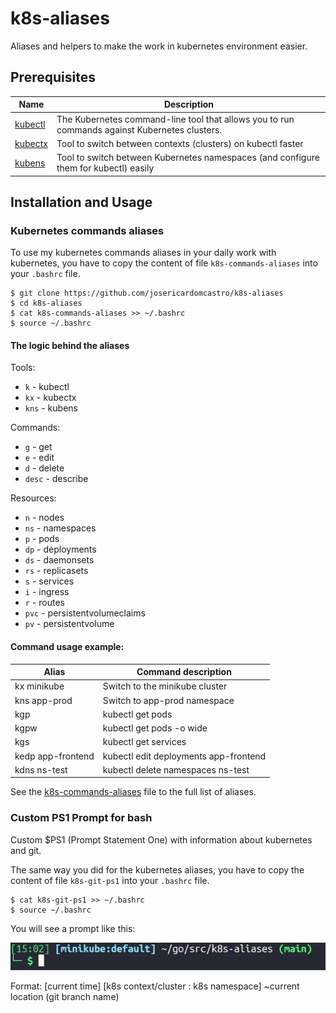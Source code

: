 # k8s-aliases
Aliases and helpers to make the work in kubernetes environment easier.

## Prerequisites

Name    | Description       
------- | ------
[kubectl](https://kubernetes.io/docs/tasks/tools/) | The Kubernetes command-line tool that allows you to run commands against Kubernetes clusters. 
[kubectx](https://github.com/ahmetb/kubectx) | Tool to switch between contexts (clusters) on kubectl faster
[kubens](https://github.com/ahmetb/kubectx) | Tool to switch between Kubernetes namespaces (and configure them for kubectl) easily


## Installation and Usage


### Kubernetes commands aliases

To use my kubernetes commands aliases in your daily work with kubernetes, you have to copy the content of file `k8s-commands-aliases` into your `.bashrc` file.

```
$ git clone https://github.com/josericardomcastro/k8s-aliases
$ cd k8s-aliases
$ cat k8s-commands-aliases >> ~/.bashrc
$ source ~/.bashrc
```

#### The logic behind the aliases

Tools:
- `k` - kubectl
- `kx` - kubectx
- `kns` - kubens

Commands:
- `g` - get
- `e` - edit
- `d` - delete
- `desc` - describe

Resources:
- `n` - nodes
- `ns` - namespaces
- `p` - pods
- `dp` - deployments
- `ds` - daemonsets
- `rs` - replicasets
- `s` - services
- `i` - ingress
- `r` - routes
- `pvc` - persistentvolumeclaims
- `pv` - persistentvolume

#### Command usage example:

Alias | Command description
------ | ------------------- 
kx minikube | Switch to the minikube cluster
kns app-prod | Switch to app-prod namespace
kgp | kubectl get pods
kgpw | kubectl get pods -o wide
kgs | kubectl get services
kedp app-frontend | kubectl edit deployments app-frontend
kdns ns-test | kubectl delete namespaces ns-test

See the [k8s-commands-aliases](./k8s-commands-aliases) file to the full list of aliases.


### Custom PS1 Prompt for bash

Custom $PS1 (Prompt Statement One) with information about kubernetes and git.

The same way you did for the kubernetes aliases, you have to copy the content of file `k8s-git-ps1` into your `.bashrc` file.

```
$ cat k8s-git-ps1 >> ~/.bashrc
$ source ~/.bashrc
```

You will see a prompt like this:

![Custom Prompt PS1](./img/prompt-ps1.png "Custom Prompt PS1")

Format: [current time] [k8s context/cluster : k8s namespace] ~current location (git branch name)